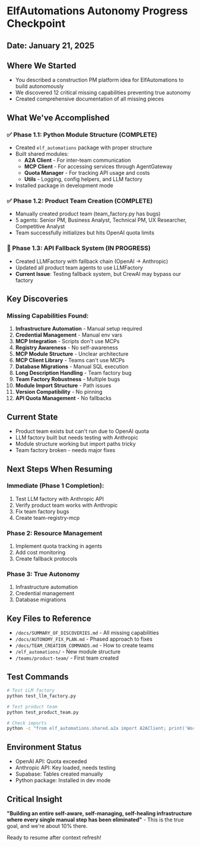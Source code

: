 # ElfAutomations Autonomy Progress Checkpoint
## Date: January 21, 2025

## Where We Started
- You described a construction PM platform idea for ElfAutomations to build autonomously
- We discovered 12 critical missing capabilities preventing true autonomy
- Created comprehensive documentation of all missing pieces

## What We've Accomplished

### ✅ Phase 1.1: Python Module Structure (COMPLETE)
- Created `elf_automations` package with proper structure
- Built shared modules:
  - **A2A Client** - For inter-team communication
  - **MCP Client** - For accessing services through AgentGateway
  - **Quota Manager** - For tracking API usage and costs
  - **Utils** - Logging, config helpers, and LLM factory
- Installed package in development mode

### ✅ Phase 1.2: Product Team Creation (COMPLETE)
- Manually created product team (team_factory.py has bugs)
- 5 agents: Senior PM, Business Analyst, Technical PM, UX Researcher, Competitive Analyst
- Team successfully initializes but hits OpenAI quota limits

### 🚧 Phase 1.3: API Fallback System (IN PROGRESS)
- Created LLMFactory with fallback chain (OpenAI → Anthropic)
- Updated all product team agents to use LLMFactory
- **Current Issue**: Testing fallback system, but CrewAI may bypass our factory

## Key Discoveries

### Missing Capabilities Found:
1. **Infrastructure Automation** - Manual setup required
2. **Credential Management** - Manual env vars
3. **MCP Integration** - Scripts don't use MCPs
4. **Registry Awareness** - No self-awareness
5. **MCP Module Structure** - Unclear architecture
6. **MCP Client Library** - Teams can't use MCPs
7. **Database Migrations** - Manual SQL execution
8. **Long Description Handling** - Team factory bug
9. **Team Factory Robustness** - Multiple bugs
10. **Module Import Structure** - Path issues
11. **Version Compatibility** - No pinning
12. **API Quota Management** - No fallbacks

## Current State
- Product team exists but can't run due to OpenAI quota
- LLM factory built but needs testing with Anthropic
- Module structure working but import paths tricky
- Team factory broken - needs major fixes

## Next Steps When Resuming

### Immediate (Phase 1 Completion):
1. Test LLM factory with Anthropic API
2. Verify product team works with Anthropic
3. Fix team factory bugs
4. Create team-registry-mcp

### Phase 2: Resource Management
1. Implement quota tracking in agents
2. Add cost monitoring
3. Create fallback protocols

### Phase 3: True Autonomy
1. Infrastructure automation
2. Credential management
3. Database migrations

## Key Files to Reference
- `/docs/SUMMARY_OF_DISCOVERIES.md` - All missing capabilities
- `/docs/AUTONOMY_FIX_PLAN.md` - Phased approach to fixes
- `/docs/TEAM_CREATION_COMMANDS.md` - How to create teams
- `/elf_automations/` - New module structure
- `/teams/product-team/` - First team created

## Test Commands
```bash
# Test LLM factory
python test_llm_factory.py

# Test product team
python test_product_team.py

# Check imports
python -c "from elf_automations.shared.a2a import A2AClient; print('Works!')"
```

## Environment Status
- OpenAI API: Quota exceeded
- Anthropic API: Key loaded, needs testing
- Supabase: Tables created manually
- Python package: Installed in dev mode

## Critical Insight
**"Building an entire self-aware, self-managing, self-healing infrastructure where every single manual step has been eliminated"** - This is the true goal, and we're about 10% there.

Ready to resume after context refresh!
